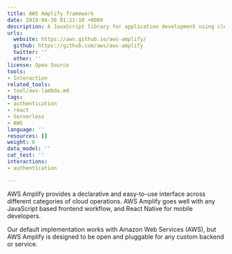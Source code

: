 ```yaml
---
title: AWS Amplify framework
date: 2018-04-30 01:21:10 +0000
description: A JavaScript library for application development using cloud services.
urls:
  website: https://aws.github.io/aws-amplify/
  github: https://github.com/aws/aws-amplify
  twitter: ''
  other: ''
license: Open Source
tools:
- Interaction
related_tools:
- tool/aws-lambda.md
tags:
- authentication
- react
- Serverless
- AWS
language: ''
resources: []
weight: 6
data_model: ''
cat_test: ''
interactions:
- authentication

---
```

AWS Amplify provides a declarative and easy-to-use interface across different categories of cloud operations. AWS Amplify goes well with any JavaScript based frontend workflow, and React Native for mobile developers.

Our default implementation works with Amazon Web Services (AWS), but AWS Amplify is designed to be open and pluggable for any custom backend or service.